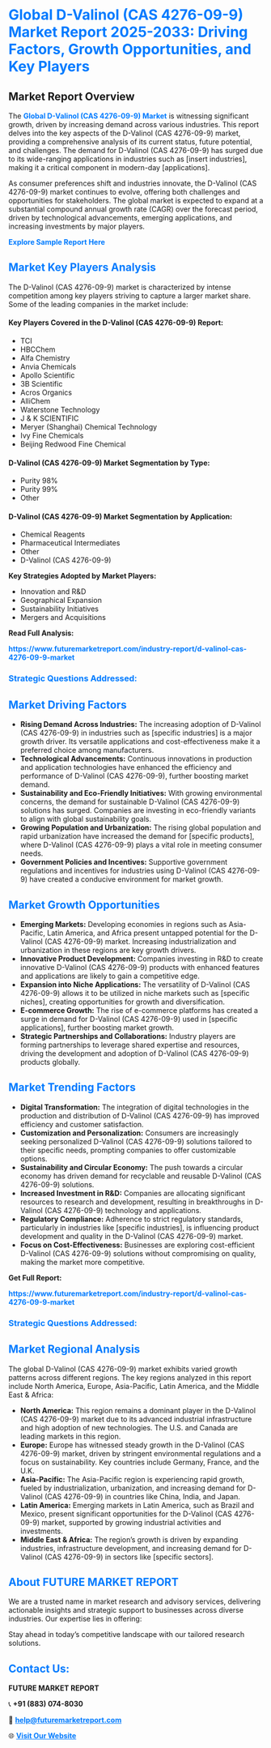 <h1 style="color: #007BFF;">Global D-Valinol (CAS 4276-09-9) Market Report 2025-2033: Driving Factors, Growth Opportunities, and Key Players</h1>

<section id="overview">
<h2>Market Report Overview</h2>
<p>The <a href="https://www.futuremarketreport.com/industry-report/d-valinol-cas-4276-09-9-market" style="color: #007BFF; text-decoration: none;"><strong>Global D-Valinol (CAS 4276-09-9) Market</strong></a> is witnessing significant growth, driven by increasing demand across various industries. This report delves into the key aspects of the D-Valinol (CAS 4276-09-9) market, providing a comprehensive analysis of its current status, future potential, and challenges. The demand for D-Valinol (CAS 4276-09-9) has surged due to its wide-ranging applications in industries such as [insert industries], making it a critical component in modern-day [applications].</p>
<p>As consumer preferences shift and industries innovate, the D-Valinol (CAS 4276-09-9) market continues to evolve, offering both challenges and opportunities for stakeholders. The global market is expected to expand at a substantial compound annual growth rate (CAGR) over the forecast period, driven by technological advancements, emerging applications, and increasing investments by major players.</p>
</section>

<section id="overview">
<p><a href="https://www.futuremarketreport.com/request-sample/reportId=112795" style="color: #007BFF; text-decoration: none;"><strong>Explore Sample Report Here</strong></a></p>
</section>

<section id="key-players">
<h2 style="color: #007BFF;">Market Key Players Analysis</h2>
<p>The D-Valinol (CAS 4276-09-9) market is characterized by intense competition among key players striving to capture a larger market share. Some of the leading companies in the market include:</p>
<h4>Key Players Covered in the D-Valinol (CAS 4276-09-9) Report:</h4>
<ul><li>TCI</li><li>HBCChem</li><li>Alfa Chemistry</li><li>Anvia Chemicals</li><li>Apollo Scientific</li><li>3B Scientific</li><li>Acros Organics</li><li>AlliChem</li><li>Waterstone Technology</li><li>J &amp; K SCIENTIFIC</li><li>Meryer (Shanghai) Chemical Technology</li><li>Ivy Fine Chemicals</li><li>Beijing Redwood Fine Chemical</li></ul>
<h4>D-Valinol (CAS 4276-09-9) Market Segmentation by Type:</h4>
<ul><li>Purity 98%</li><li>Purity 99%</li><li>Other</li></ul>

<h4>D-Valinol (CAS 4276-09-9) Market Segmentation by Application:</h4>
<ul><li>Chemical Reagents</li><li>Pharmaceutical Intermediates</li><li>Other</li><li>D-Valinol (CAS 4276-09-9)</li></ul>
<p><strong>Key Strategies Adopted by Market Players:</strong></p>
<ul>
<li>Innovation and R&D</li>
<li>Geographical Expansion</li>
<li>Sustainability Initiatives</li>
<li>Mergers and Acquisitions</li>
</ul>
</section>

<section>
<p><strong>Read Full Analysis: </strong></p><a href="https://www.futuremarketreport.com/industry-report/d-valinol-cas-4276-09-9-market" style="color: #007BFF; text-decoration: none;"><strong>https://www.futuremarketreport.com/industry-report/d-valinol-cas-4276-09-9-market</strong></a>
<h3 style="color: #007BFF;">Strategic Questions Addressed:</h3>
</section>

<section id="driving-factors">
<h2 style="color: #007BFF;">Market Driving Factors</h2>
<ul>
<li><strong>Rising Demand Across Industries:</strong> The increasing adoption of D-Valinol (CAS 4276-09-9) in industries such as [specific industries] is a major growth driver. Its versatile applications and cost-effectiveness make it a preferred choice among manufacturers.</li>
<li><strong>Technological Advancements:</strong> Continuous innovations in production and application technologies have enhanced the efficiency and performance of D-Valinol (CAS 4276-09-9), further boosting market demand.</li>
<li><strong>Sustainability and Eco-Friendly Initiatives:</strong> With growing environmental concerns, the demand for sustainable D-Valinol (CAS 4276-09-9) solutions has surged. Companies are investing in eco-friendly variants to align with global sustainability goals.</li>
<li><strong>Growing Population and Urbanization:</strong> The rising global population and rapid urbanization have increased the demand for [specific products], where D-Valinol (CAS 4276-09-9) plays a vital role in meeting consumer needs.</li>
<li><strong>Government Policies and Incentives:</strong> Supportive government regulations and incentives for industries using D-Valinol (CAS 4276-09-9) have created a conducive environment for market growth.</li>
</ul>
</section>

<section id="growth-opportunities">
<h2 style="color: #007BFF;">Market Growth Opportunities</h2>
<ul>
<li><strong>Emerging Markets:</strong> Developing economies in regions such as Asia-Pacific, Latin America, and Africa present untapped potential for the D-Valinol (CAS 4276-09-9) market. Increasing industrialization and urbanization in these regions are key growth drivers.</li>
<li><strong>Innovative Product Development:</strong> Companies investing in R&D to create innovative D-Valinol (CAS 4276-09-9) products with enhanced features and applications are likely to gain a competitive edge.</li>
<li><strong>Expansion into Niche Applications:</strong> The versatility of D-Valinol (CAS 4276-09-9) allows it to be utilized in niche markets such as [specific niches], creating opportunities for growth and diversification.</li>
<li><strong>E-commerce Growth:</strong> The rise of e-commerce platforms has created a surge in demand for D-Valinol (CAS 4276-09-9) used in [specific applications], further boosting market growth.</li>
<li><strong>Strategic Partnerships and Collaborations:</strong> Industry players are forming partnerships to leverage shared expertise and resources, driving the development and adoption of D-Valinol (CAS 4276-09-9) products globally.</li>
</ul>
</section>

<section id="trending-factors">
<h2 style="color: #007BFF;">Market Trending Factors</h2>
<ul>
<li><strong>Digital Transformation:</strong> The integration of digital technologies in the production and distribution of D-Valinol (CAS 4276-09-9) has improved efficiency and customer satisfaction.</li>
<li><strong>Customization and Personalization:</strong> Consumers are increasingly seeking personalized D-Valinol (CAS 4276-09-9) solutions tailored to their specific needs, prompting companies to offer customizable options.</li>
<li><strong>Sustainability and Circular Economy:</strong> The push towards a circular economy has driven demand for recyclable and reusable D-Valinol (CAS 4276-09-9) solutions.</li>
<li><strong>Increased Investment in R&D:</strong> Companies are allocating significant resources to research and development, resulting in breakthroughs in D-Valinol (CAS 4276-09-9) technology and applications.</li>
<li><strong>Regulatory Compliance:</strong> Adherence to strict regulatory standards, particularly in industries like [specific industries], is influencing product development and quality in the D-Valinol (CAS 4276-09-9) market.</li>
<li><strong>Focus on Cost-Effectiveness:</strong> Businesses are exploring cost-efficient D-Valinol (CAS 4276-09-9) solutions without compromising on quality, making the market more competitive.</li>
</ul>
</section>

<section>
<p><strong>Get Full Report: </strong></p><a href="https://www.futuremarketreport.com/industry-report/d-valinol-cas-4276-09-9-market" style="color: #007BFF; text-decoration: none;"><strong>https://www.futuremarketreport.com/industry-report/d-valinol-cas-4276-09-9-market</strong></a>
<h3 style="color: #007BFF;">Strategic Questions Addressed:</h3>
</section>


<section id="regional-analysis">
<h2 style="color: #007BFF;">Market Regional Analysis</h2>
<p>The global D-Valinol (CAS 4276-09-9) market exhibits varied growth patterns across different regions. The key regions analyzed in this report include North America, Europe, Asia-Pacific, Latin America, and the Middle East & Africa:</p>
<ul>
<li><strong>North America:</strong> This region remains a dominant player in the D-Valinol (CAS 4276-09-9) market due to its advanced industrial infrastructure and high adoption of new technologies. The U.S. and Canada are leading markets in this region.</li>
<li><strong>Europe:</strong> Europe has witnessed steady growth in the D-Valinol (CAS 4276-09-9) market, driven by stringent environmental regulations and a focus on sustainability. Key countries include Germany, France, and the U.K.</li>
<li><strong>Asia-Pacific:</strong> The Asia-Pacific region is experiencing rapid growth, fueled by industrialization, urbanization, and increasing demand for D-Valinol (CAS 4276-09-9) in countries like China, India, and Japan.</li>
<li><strong>Latin America:</strong> Emerging markets in Latin America, such as Brazil and Mexico, present significant opportunities for the D-Valinol (CAS 4276-09-9) market, supported by growing industrial activities and investments.</li>
<li><strong>Middle East & Africa:</strong> The region’s growth is driven by expanding industries, infrastructure development, and increasing demand for D-Valinol (CAS 4276-09-9) in sectors like [specific sectors].</li>
</ul>
</section>

<footer>
<h2 style="color: #007BFF;">About FUTURE MARKET REPORT</h2>
<p>We are a trusted name in market research and advisory services, delivering actionable insights and strategic support to businesses across diverse industries. Our expertise lies in offering:</p>

<p>Stay ahead in today’s competitive landscape with our tailored research solutions.</p>

<h2 style="color: #007BFF;">Contact Us:</h2>
<p><strong>FUTURE MARKET REPORT</strong></p>
<p>📞 <strong>+91 (883) 074-8030</strong></p>
<p>📧 <strong><a href="mailto:help@futuremarketreport.com" style="color: #007BFF;">help@futuremarketreport.com</a></strong></p>
<p>🌐 <strong><a href="https://www.futuremarketreport.com/" style="color: #007BFF;">Visit Our Website</a></strong></p>
</footer>